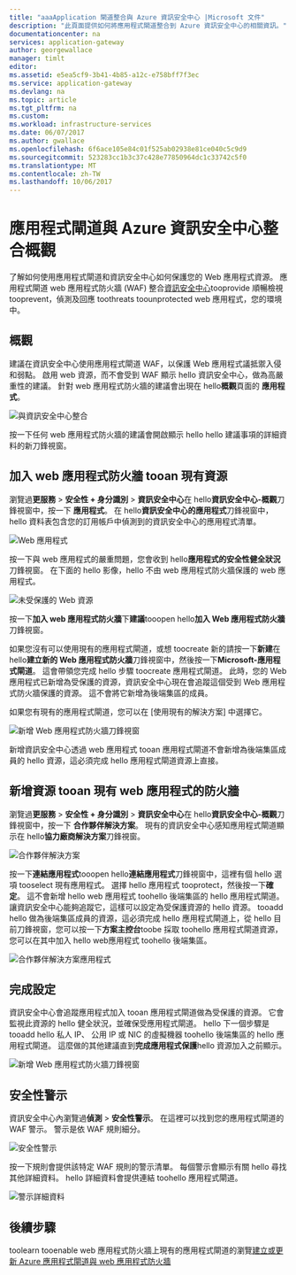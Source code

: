 ```yaml
---
title: "aaaApplication 閘道整合與 Azure 資訊安全中心 |Microsoft 文件"
description: "此頁面提供如何將應用程式閘道整合到 Azure 資訊安全中心的相關資訊。"
documentationcenter: na
services: application-gateway
author: georgewallace
manager: timlt
editor: 
ms.assetid: e5ea5cf9-3b41-4b85-a12c-e758bff7f3ec
ms.service: application-gateway
ms.devlang: na
ms.topic: article
ms.tgt_pltfrm: na
ms.custom: 
ms.workload: infrastructure-services
ms.date: 06/07/2017
ms.author: gwallace
ms.openlocfilehash: 6f6ace105e84c01f525ab02938e81ce040c5c9d9
ms.sourcegitcommit: 523283cc1b3c37c428e77850964dc1c33742c5f0
ms.translationtype: MT
ms.contentlocale: zh-TW
ms.lasthandoff: 10/06/2017
---
```

# <a name="overview-of-integration-between-application-gateway-and-azure-security-center"></a>應用程式閘道與 Azure 資訊安全中心整合概觀

了解如何使用應用程式閘道和資訊安全中心如何保護您的 Web 應用程式資源。 應用程式閘道 web 應用程式防火牆 (WAF) 整合[資訊安全中心](../security-center/security-center-intro.md)tooprovide 順暢檢視 tooprevent，偵測及回應 toothreats toounprotected web 應用程式，您的環境中。

## <a name="overview"></a>概觀

建議在資訊安全中心使用應用程式閘道 WAF，以保護 Web 應用程式議抵禦入侵和弱點。 啟用 web 資源，而不會受到 WAF 顯示 hello 資訊安全中心，做為高嚴重性的建議。 針對 web 應用程式防火牆的建議會出現在 hello**概觀**頁面的 **應用程式**。

![與資訊安全中心整合][1]

按一下任何 web 應用程式防火牆的建議會開啟顯示 hello hello 建議事項的詳細資料的新刀鋒視窗。

## <a name="add-a-web-application-firewall-tooan-existing-resource"></a>加入 web 應用程式防火牆 tooan 現有資源

瀏覽過**更服務** > **安全性 + 身分識別** > **資訊安全中心**在 hello**資訊安全中心-概觀**刀鋒視窗中，按一下 **應用程式**。 在 hello**資訊安全中心的應用程式**刀鋒視窗中，hello 資料表包含您的訂用帳戶中偵測到的資訊安全中心的應用程式清單。

![Web 應用程式][3]

按一下與 web 應用程式的嚴重問題，您會收到 hello**應用程式的安全性健全狀況**刀鋒視窗。 在下面的 hello 影像，hello 不由 web 應用程式防火牆保護的 web 應用程式。 

![未受保護的 Web 資源][2]

按一下**加入 web 應用程式防火牆**下**建議**tooopen hello**加入 Web 應用程式防火牆**刀鋒視窗。

如果您沒有可以使用現有的應用程式閘道，或想 toocreate 新的請按一下**新建**在 hello**建立新的 Web 應用程式防火牆**刀鋒視窗中，然後按一下**Microsoft-應用程式閘道**。 這會帶領您完成 hello 步驟 toocreate 應用程式閘道。 此時，您的 Web 應用程式已新增為受保護的資源，資訊安全中心現在會追蹤這個受到 Web 應用程式防火牆保護的資源。 這不會將它新增為後端集區的成員。

如果您有現有的應用程式閘道，您可以在 [使用現有的解決方案] 中選擇它。

![新增 Web 應用程式防火牆刀鋒視窗][4]

新增資訊安全中心透過 web 應用程式 tooan 應用程式閘道不會新增為後端集區成員的 hello 資源，這必須完成 hello 應用程式閘道資源上直接。

## <a name="add-a-resource-tooan-existing-web-application-firewall"></a>新增資源 tooan 現有 web 應用程式的防火牆

瀏覽過**更服務** > **安全性 + 身分識別** > **資訊安全中心**在 hello**資訊安全中心-概觀**刀鋒視窗中，按一下 **合作夥伴解決方案**。 現有的資訊安全中心感知應用程式閘道顯示在 hello**協力廠商解決方案**刀鋒視窗。

![合作夥伴解決方案][7]

按一下**連結應用程式**tooopen hello**連結應用程式**刀鋒視窗中，這裡有個 hello 選項 tooselect 現有應用程式。 選擇 hello 應用程式 tooprotect，然後按一下**確定**。 這不會新增 hello web 應用程式 toohello 後端集區的 hello 應用程式閘道。 讓資訊安全中心能夠追蹤它，這樣可以設定為受保護資源的 hello 資源。 tooadd hello 做為後端集區成員的資源，這必須完成 hello 應用程式閘道上，從 hello 目前刀鋒視窗，您可以按一下**方案主控台**toobe 採取 toohello 應用程式閘道資源，您可以在其中加入 hello web應用程式 toohello 後端集區。

![合作夥伴解決方案應用程式][6]

## <a name="finalize-configuration"></a>完成設定

資訊安全中心會追蹤應用程式加入 tooan 應用程式閘道做為受保護的資源。  它會監視此資源的 hello 健全狀況，並確保受應用程式閘道。 hello 下一個步驟是 tooadd hello 私人 IP、 公用 IP 或 NIC 的虛擬機器 toohello 後端集區的 hello 應用程式閘道。 這麼做的其他建議直到**完成應用程式保護**hello 資源加入之前顯示。

![新增 Web 應用程式防火牆刀鋒視窗][5]

## <a name="security-alerts"></a>安全性警示

資訊安全中心內瀏覽過**偵測** > **安全性警示**。  在這裡可以找到您的應用程式閘道的 WAF 警示。 警示是依 WAF 規則細分。

![安全性警示][8]

按一下規則會提供該特定 WAF 規則的警示清單。 每個警示會顯示有關 hello 尋找其他詳細資料。 hello 詳細資料會提供連結 toohello 應用程式閘道。
 
![警示詳細資料][9]

## <a name="next-steps"></a>後續步驟

toolearn tooenable web 應用程式防火牆上現有的應用程式閘道的瀏覽[建立或更新 Azure 應用程式閘道與 web 應用程式防火牆](application-gateway-web-application-firewall-portal.md#add-web-application-firewall-to-an-existing-application-gateway)

[1]: ./media/application-gateway-integration-security-center/figure1.png
[2]: ./media/application-gateway-integration-security-center/figure2.png
[3]: ./media/application-gateway-integration-security-center/figure3.png
[4]: ./media/application-gateway-integration-security-center/figure4.png
[5]: ./media/application-gateway-integration-security-center/figure5.png
[6]: ./media/application-gateway-integration-security-center/figure6.png
[7]: ./media/application-gateway-integration-security-center/figure7.png
[8]: ./media/application-gateway-integration-security-center/securitycenter.png
[9]: ./media/application-gateway-integration-security-center/figure9.png